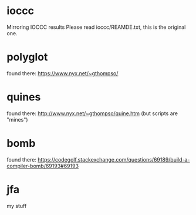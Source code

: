 # ioccc
Mirroring IOCCC results
Please read ioccc/REAMDE.txt, this is the original one.

# polyglot
found there:
https://www.nyx.net/~gthompso/

# quines
found there:
http://www.nyx.net/~gthompso/quine.htm
(but scripts are "mines")

# bomb
found there:
https://codegolf.stackexchange.com/questions/69189/build-a-compiler-bomb/69193#69193

# jfa
my stuff

